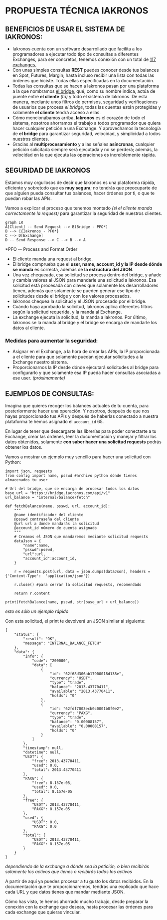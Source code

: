 # PROPUESTA TÉCNICA IAKRONOS
## BENEFICIOS DE USAR EL SISTEMA DE IAKRONOS:
- Iakronos cuenta con un software desarrollado que facilita a los programadores a ejecutar todo tipo de consultas a diferentes Exchanges, para ser concretos, tenemos conexión con un total de [117 exchanges.](https://github.com/ccxt/ccxt/wiki/Exchange-Markets)
- Con unas simples consultas **REST** puedes conocer desde tus balances en Spot, Futures, Margin; hasta incluso recibir una lista con todas las órdenes que hiciste. Todas ellas especificadas en la documentación.
- Todas las consultas que se hacen a Iakronos pasan por una plataforma a la que nombramos [el bridge](https://bridge.iacronos.com/), qué, como su nombre indica, actúa de puente entre **el cliente** *(tú)* y todo el sistema de Iakronos. De esta manera, mediante unos filtros de permisos, seguridad y verificaciones de usuarios que procesa *el bridge*, todas las cuentas están protegidas y solamente **el cliente** tendrá acceso a ellas.
- Cómo mencionábamos arriba, **Iakronos** es el corazón de todo el sistema, nosotros ahorramos el trabajo a todos programador que quiera hacer cualquier petición a una Exchange. Y aprovechamos la tecnología de **el bridge** para garantizar seguridad, velocidad, y simplicidad a todos nuestros clientes.
- Gracias al **multiprocesamiento** y a las señales **asíncronas**, cualquier petición solicitada siempre será ejecutada y no se perderá; además, la velocidad en la que ejecuta las operaciones es increíblemente rápida.

## SEGURIDAD DE IAKRONOS
Estamos muy orgullosos de decir que Iakronos es una plataforma rápida, eficiente y sobretodo que es **muy segura**; no tendrás que preocuparte de que alguien pueda consultar tus balances, hacer órdenes por ti, o que te puedan robar las APIs. 

Vamos a explicar el proceso que tenemos montado *(si el cliente manda correctamente la request)* para garantizar la seguridad de nuestros clientes.

```mermaid
graph LR
A[Client] -- Send Request --> B(Bridge - PFO*)
B --> C{Iakronos - PFO*}
C --> D[Exchange]
D -- Send Response --> C --> B --> A
```
*PFO -- Process and Format Order

- El cliente manda una request al bridge.
- El bridge comprueba que el **user, name, account_id y la IP desde dónde se manda** es correcta, además de **la estructura del JSON**.
- Una vez chequeada, esa solicitud se procesa dentro del bridge, y añade y cambia valores al JSON para mandarle una solicitud a Iakronos. Esa solicitud está procesada con claves que solamente los desarrolladores tienen, además que solamente se pueden generar ese tipo de solicitudes desde el bridge y con los valores procesados.
- Iakronos chequea la solicitud y el JSON procesado por el bridge.
- Cuándo haya aprobado la solicitud, Iakronos aplica diferentes filtros según la solicitud requerida, y la manda al Exchange.
- La exchange ejecuta la solicitud, la manda a Iakronos. Por último, Iakronos se la manda al bridge y el bridge se encarga de mandarle los datos al cliente.

### Medidas para aumentar la seguridad:
- Asignar en el Exchange, a la hora de crear las APIs, la IP proporcionada a el cliente para que solamente puedan ejecutar solicitudes a la Exchange nuestro sistema.
- Proporcionarnos la IP desde dónde ejecutará solicitudes al bridge para configurarlo y que solamente esa IP pueda hacer consultas asociadas a ese user. *(próximamente)*


## EJEMPLOS DE CONSULTAS:
Imagina que quieres recoger los balances actuales de tu cuenta, para posteriormente hacer una operación. Y nosotros, después de que nos hayas proporcionado tus APIs y después de haberlas conectado a nuestra plataforma te hemos asignado el `account_id` 65.

En lugar de tener que descargarte las librerías para poder conectarte a tu Exchange, crear las órdenes, leer la documentación y manejar y filtrar los datos obtenidos, solamente **con saber hacer una solicitud requests** podrás obtener los datos.

Vamos a mostrar un ejemplo muy sencillo para hacer una solicitud con Python:

```
import json, requests
from config import name, psswd #archivo python dónde tienes almacenados tu user

# Url del bridge, que se encarga de procesar todos los datos
base_url = "https://bridge.iacronos.com/api/v1"
url_balance = "internal/balance/fetch"

def fetchBalance(name, psswd, url, account_id):
	"""
	@name identificador del cliente
	@psswd contraseña del cliente
	@url url a dónde mandarás la solicitud
	@account_id número de cuenta asignado
	"""
	# Creamos el JSON que mandaremos mediante solicitud requests
	dataJson = {
		"name":name,
		"psswd":psswd,
		"url":url,
		"account_id":account_id,
	}
	
	r = requests.post(url, data = json.dumps(dataJson), headers = {'Content-Type':  'application/json'})

	r.close() #para cerrar la solicitud requests, recomendado

	return r.content

print(fetchBalance(name, psswd, str(base_url + url_balance)) 	
```
*esto es sólo un ejemplo rápido*

Con esta solicitud, el print te devolverá un JSON similar al siguiente:
```
{
	"status": {
		"result": "OK",
		"message": "INTERNAL_BALANCE_FETCH"
	},
	"data": {
		"info": {
			"code": "200000",
			"data": [
				{
					"id": "62f68d306ab17900018d138e",
					"currency": "USDT",
					"type": "trade",
					"balance": "2013.43770411",
					"available": "2013.43770411",
					"holds": "0"
				},
				{
					"id": "62fdf7003ecb0c0001b8f0e2",
					"currency": "PAXG",
					"type": "trade",
					"balance": "0.00008157",
					"available": "0.00008157",
					"holds": "0"
				}
			]
		},
		"timestamp": null,
		"datetime": null,
		"USDT": {
			"free": 2013.43770411,
			"used": 0.0,
			"total": 2013.43770411
		},
		"PAXG": {
			"free": 8.157e-05,
			"used": 0.0,
			"total": 8.157e-05
		},
		"free": {
			"USDT": 2013.43770411,
			"PAXG": 8.157e-05
		},
		"used": {
			"USDT": 0.0,
			"PAXG": 0.0
		},
		"total": {
			"USDT": 2013.43770411,
			"PAXG": 8.157e-05
		}
	}
}
```
*dependiendo de la exchange a dónde sea la petición, o bien recibirás solamente los activos que tienes o recibirás todos los activos*

A partir de aquí ya puedes procesar a tu gusto los datos recibidos. En la documentación que te proporcionaremos, tendrás una explicado que hace cada URL y que datos tienes que mandar mediante JSON.

Cómo has visto, te hemos ahorrado mucho trabajo, desde preparar la conexión con la exchange que deseas, hasta procesar las órdenes para cada exchange que quieras vincular.
